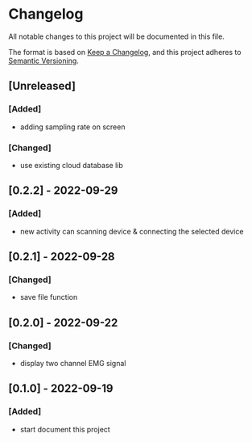 # Changelog
All notable changes to this project will be documented in this file.

The format is based on [Keep a Changelog](https://keepachangelog.com/en/1.0.0/),
and this project adheres to [Semantic Versioning](https://semver.org/spec/v2.0.0.html).

## [Unreleased]
### [Added]
- adding sampling rate on screen
### [Changed]
- use existing cloud database lib

## [0.2.2] - 2022-09-29
### [Added]
- new activity can scanning device & connecting the selected device

## [0.2.1] - 2022-09-28
### [Changed]
- save file function

## [0.2.0] - 2022-09-22
### [Changed]
- display two channel EMG signal

## [0.1.0] - 2022-09-19
### [Added]
- start document this project